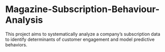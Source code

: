 # Magazine-Subscription-Behaviour-Analysis
This project aims to systematically analyze a company’s subscription data to identify determinants of customer engagement and model predictive behaviors. 
